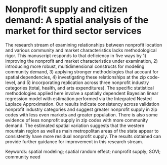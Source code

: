 # Nonprofit supply and citizen demand: A spatial analysis of the market for third sector services
The research stream of examining relationships between nonprofit location and various community and market characteristics lacks methodological rigor. This manuscript responds to that deficiency in five ways by 1) improving the nonprofit and market characteristics under examination, 2) introducing more robust, multidimensional constructs for modeling community demand, 3) applying stronger methodologies that account for spatial dependencies, 4) investigating these relationships at the zip code-level, and 5) incorporating replication across three nonprofit industry categories (total, health, and arts expenditures). The specific statistical methodologies applied here involve a spatially dependent Bayesian linear regression model with estimation performed via the Integrated Nested Laplace Approximation. Our results indicate consistency across validation nonprofit industry categories and suggest greater nonprofit supply in zip codes with less even markets and greater population. There is also some evidence of less nonprofit supply in zip codes with more community demand. The estimated spatial variation suggests that the western mountain region as well as main metropolitan areas of the state appear to consistently have more residual nonprofit supply. The results obtained can provide further guidance for improvement in this research stream. 

Keywords: spatial modeling; spatial random effect; nonprofit supply; SOVI; community need 
